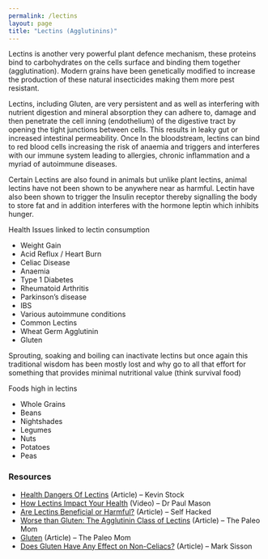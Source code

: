 ```yaml
---
permalink: /lectins
layout: page
title: "Lectins (Agglutinins)"
---
```

Lectins is another very powerful plant defence mechanism, these proteins bind to carbohydrates on the cells surface and binding them together (agglutination). Modern grains have been genetically modified to increase the production of these natural insecticides making them more pest resistant. 

Lectins, including Gluten, are very persistent and as well as interfering with nutrient digestion and mineral absorption they can adhere to, damage and then penetrate the cell inning (endothelium) of the digestive tract by opening the tight junctions between cells. This results in leaky gut or increased intestinal permeability. Once In the bloodstream, lectins can bind to red blood cells increasing the risk of anaemia and triggers and interferes with our immune system leading to allergies, chronic inflammation and a myriad of autoimmune diseases. 

Certain Lectins are also found in animals but unlike plant lectins, animal lectins have not been shown to be anywhere near as harmful.
Lectin have also been shown to trigger the Insulin receptor thereby signalling the body to store fat and in addition interferes with the hormone leptin which inhibits hunger.

Health Issues linked to lectin consumption
- Weight Gain
- Acid Reflux / Heart Burn
- Celiac Disease
- Anaemia
- Type 1 Diabetes
- Rheumatoid Arthritis
- Parkinson’s disease
- IBS
- Various autoimmune conditions
- Common Lectins
- Wheat Germ Agglutinin
- Gluten

Sprouting, soaking and boiling can inactivate lectins but once again this traditional wisdom has been mostly lost and why go to all that effort for something that provides minimal nutritional value (think survival food)

Foods high in lectins
- Whole Grains
- Beans
- Nightshades
- Legumes
- Nuts
- Potatoes
- Peas

### Resources
- [Health Dangers Of Lectins](https://www.kevinstock.io/health/health-dangers-of-lectins/) (Article) – Kevin Stock
- [How Lectins Impact Your Health](https://www.youtube.com/watch?v=mjQZCCiV6iA) (Video) – Dr Paul Mason
- [Are Lectins Beneficial or Harmful?](https://selfhack.com/blog/lectins-beneficial-harmful) (Article) – Self Hacked
- [Worse than Gluten: The Agglutinin Class of Lectins](https://www.thepaleomom.com/worse-than-gluten-the-agglutinin-class-of-lectins/) (Article) – The Paleo Mom
- [Gluten](https://www.thepaleomom.com/how-gluten-and-other-prolamins-damage-the-gut/) (Article) – The Paleo Mom
- [Does Gluten Have Any Effect on Non-Celiacs?](https://www.marksdailyapple.com/does-gluten-have-any-effect-on-non-celiacs/) (Article) – Mark Sisson
